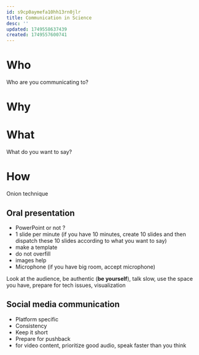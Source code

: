 ```yaml
---
id: s9cp0aymefa10hh13rn0jlr
title: Communication in Science
desc: ''
updated: 1749558637439
created: 1749557600741
---
```


# Who

Who are you communicating to?

# Why

# What

What do you want to say?

# How
Onion technique

## Oral presentation
- PowerPoint or not ?
- 1 slide per minute (if you have 10 minutes, create 10 slides and then dispatch these 10 slides according to what you want to say)
- make a template
- do not overfill
- images help
- Microphone (if you have big room, accept microphone)

Look at the audience, be authentic (**be yourself**), talk slow, use the space you have, prepare for tech issues, visualization

## Social media communication
- Platform specific
- Consistency
- Keep it short
- Prepare for pushback
- for video content, prioritize good audio, speak faster than you think